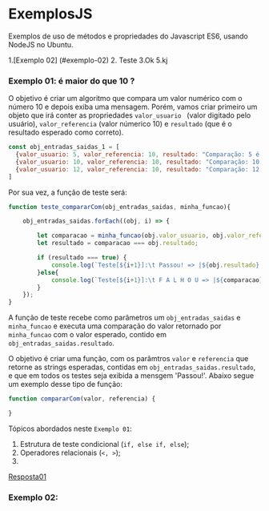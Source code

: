 # ExemplosJS
Exemplos de uso de métodos e propriedades do Javascript ES6, usando NodeJS no Ubuntu.

  1.[Exemplo 02] (#exemplo-02)
  2. Teste
  3.Ok
  5.kj
  

### Exemplo 01: é maior do que 10 ?
O objetivo é criar um algoritmo que compara um valor numérico com o número 10 e depois exiba uma mensagem. Porém, vamos criar primeiro um objeto que irá conter as propriedades ```valor_usuario ``` (valor digitado pelo usuário), ```valor_referencia``` (valor númerico 10) e ```resultado``` (que é o resultado esperado como correto).
```javascript
const obj_entradas_saidas_1 = [
  {valor_usuario: 5, valor_referencia: 10, resultado: "Comparação: 5 é menor do que 10."},
  {valor_usuario: 10, valor_referencia: 10, resultado: "Comparação: 10 é igual a 10."},
  {valor_usuario: 12, valor_referencia: 10, resultado: "Comparação: 12 é maior do que 10."},
]
```
Por sua vez, a função de teste será:
```javascript
function teste_compararCom(obj_entradas_saidas, minha_funcao){

    obj_entradas_saidas.forEach((obj, i) => {

        let comparacao = minha_funcao(obj.valor_usuario, obj.valor_referencia)
        let resultado = comparacao === obj.resultado;

        if (resultado === true) {
            console.log(`Teste[${i+1}]:\t Passou! => |${obj.resultado}| `);
        }else{
            console.log(`Teste[${i+1}]:\t F A L H O U => |${comparacao}|`);
        }
    });
}
```
A função de teste recebe como parâmetros um ```obj_entradas_saidas``` e ```minha_funcao``` e executa uma comparação do valor retornado por ```minha_funcao``` com o valor esperado, contido em ```obj_entradas_saidas.resultado```. 

O objetivo é criar uma função, com os parâmtros ```valor``` e ```referencia``` que retorne as strings esperadas, contidas em ```obj_entradas_saidas.resultado```, e que em todos os testes seja exibida a mensgem 'Passou!'. Abaixo segue um exemplo desse tipo de função:
```javascript
function compararCom(valor, referencia) {

}
```
Tópicos abordados neste ```Exemplo 01```:
  1. Estrutura de teste condicional (```if, else if, else```);
  2. Operadores relacionais (```<, >```);
  3.
[Resposta01](https://github.com/TCT9/ExemplosJS/blob/main/resposta01.md)

### Exemplo 02: 
